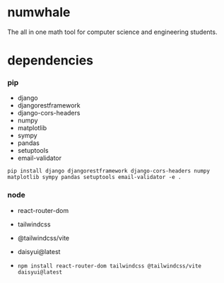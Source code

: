 # numwhale
The all in one math tool for computer science and engineering students.

# dependencies
### pip
- django
- djangorestframework
- django-cors-headers
- numpy
- matplotlib
- sympy
- pandas
- setuptools
- email-validator

```pip install django djangorestframework django-cors-headers numpy matplotlib sympy pandas setuptools email-validator -e .```

### node
- react-router-dom
- tailwindcss
- @tailwindcss/vite
- daisyui@latest

- ```npm install react-router-dom tailwindcss @tailwindcss/vite daisyui@latest```